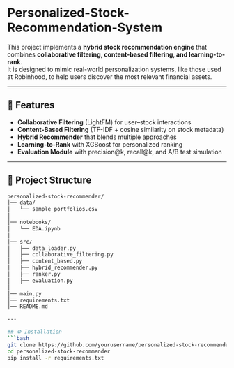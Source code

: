 # Personalized-Stock-Recommendation-System


This project implements a **hybrid stock recommendation engine** that combines **collaborative filtering, content-based filtering, and learning-to-rank**.  
It is designed to mimic real-world personalization systems, like those used at Robinhood, to help users discover the most relevant financial assets.  

---

## 🚀 Features
- **Collaborative Filtering** (LightFM) for user–stock interactions  
- **Content-Based Filtering** (TF-IDF + cosine similarity on stock metadata)  
- **Hybrid Recommender** that blends multiple approaches  
- **Learning-to-Rank** with XGBoost for personalized ranking  
- **Evaluation Module** with precision@k, recall@k, and A/B test simulation  

---

## 📂 Project Structure

```bash
personalized-stock-recommender/
│── data/
│   └── sample_portfolios.csv
│
│── notebooks/
│   └── EDA.ipynb
│
│── src/
│   ├── data_loader.py
│   ├── collaborative_filtering.py
│   ├── content_based.py
│   ├── hybrid_recommender.py
│   ├── ranker.py
│   ├── evaluation.py
│
│── main.py
│── requirements.txt
│── README.md

---

## ⚙️ Installation
```bash
git clone https://github.com/yourusername/personalized-stock-recommender.git
cd personalized-stock-recommender
pip install -r requirements.txt
